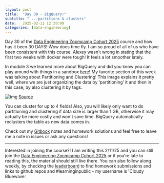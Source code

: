 ```yaml
---
layout: post
title:  "Day 30 - BigQuery!"
subtitle: " ...partitions & clusters"
date:   2025-02-11 12:30:00
categories: [data-engineering]
---
```

Day 30 of the [Data Engineering Zoomcamp Cohort 2025](https://github.com/DataTalksClub/data-engineering-zoomcamp/) course and how
has it been 30 DAYS! Wow does time fly. I am so proud of all of us who have been 
consistent with this course. Alexey wasn't wrong in stating that the
first two weeks with docker were tough! It feels a lot smoother lately.

In module 3 we learned more about BigQuery and did you know you can play
around with things in a sandbox [here](https://cloud.google.com/bigquery/docs/sandbox)!
My favorite section of this week was talking about Partitioning and Clustering!
This image explains it pretty well, where we are just organizing the data
by 'partitioning' it and then in this case, by also clustering it by tags.

![img](https://codelabs.developers.google.com/codelabs/gcp-bq-partitioning-and-clustering/img/e7d9acc0dc3b9d79.png)
[Source](https://codelabs.developers.google.com/codelabs/gcp-bq-partitioning-and-clustering/img/e7d9acc0dc3b9d79.png)
 
You can cluster for up to 4 fields! Also, you will likely only want to do 
partitioning and clustering if data size is larger than 1 GB, 
otherwise it may actually be more costly and won't save time. BigQuery 
automatically reclusters the table as new data comes in.

Check out my [Gitbook](https://data-engineering-zoomcamp-2025-t.gitbook.io/tinker0425/) notes and homework solutions and feel free
to leave me a note in issues or ask any questions!

***
Interested in joining the course?! I am writing this 2/11/25 and you can still join
the [Data Engineering Zoomcamp Cohort 2025](https://github.com/DataTalksClub/data-engineering-zoomcamp/) or if you're late to 
reading this, the material should still live there. You can also follow
along weekly, by checking the [leaderboard](https://courses.datatalks.club/de-zoomcamp-2025/leaderboard) to find homework submissions
and links to github repos and #learninginpublic - my username is 'Cloudy Bluewave'.